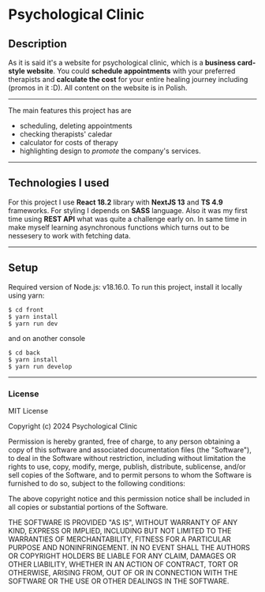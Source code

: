 Psychological Clinic
==========================

## Description

As it is said it's a website for psychological clinic, which is a **business card-style website**. 
You could **schedule appointments** with your preferred therapists and **calculate the cost** for your entire healing journey including (promos in it :D). 
All content on the website is in Polish.

****

The main features this project has are
+ scheduling, deleting appointments
+ checking therapists' caledar
+ calculator for costs of therapy 
+ highlighting design to *promote* the company's services.

****

## Technologies I used

For this project I use **React 18.2** library with **NextJS 13** and **TS 4.9** frameworks. For styling I depends on **SASS** language. 
Also it was my first time using **REST API** what was quite a challenge early on. In same time in make myself 
learning asynchronous functions which turns out to be nessesery to work with fetching data.

****

## Setup

Required version of Node.js: v18.16.0.
To run this project, install it locally using yarn:

```
$ cd front
$ yarn install
$ yarn run dev
```

and on another console

```
$ cd back
$ yarn install
$ yarn run develop
```

****
### License

MIT License

Copyright (c) 2024 Psychological Clinic

Permission is hereby granted, free of charge, to any person obtaining a copy
of this software and associated documentation files (the "Software"), to deal
in the Software without restriction, including without limitation the rights
to use, copy, modify, merge, publish, distribute, sublicense, and/or sell
copies of the Software, and to permit persons to whom the Software is
furnished to do so, subject to the following conditions:

The above copyright notice and this permission notice shall be included in all
copies or substantial portions of the Software.

THE SOFTWARE IS PROVIDED "AS IS", WITHOUT WARRANTY OF ANY KIND, EXPRESS OR
IMPLIED, INCLUDING BUT NOT LIMITED TO THE WARRANTIES OF MERCHANTABILITY,
FITNESS FOR A PARTICULAR PURPOSE AND NONINFRINGEMENT. IN NO EVENT SHALL THE
AUTHORS OR COPYRIGHT HOLDERS BE LIABLE FOR ANY CLAIM, DAMAGES OR OTHER
LIABILITY, WHETHER IN AN ACTION OF CONTRACT, TORT OR OTHERWISE, ARISING FROM,
OUT OF OR IN CONNECTION WITH THE SOFTWARE OR THE USE OR OTHER DEALINGS IN THE
SOFTWARE.
